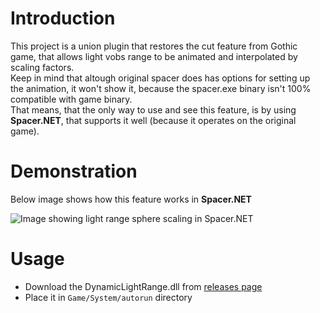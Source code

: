 # Introduction

This project is a union plugin that restores the cut feature from Gothic game, that allows light vobs range to be animated and interpolated by scaling factors.  
Keep in mind that altough original spacer does has options for setting up the animation, it won't show it, because the spacer.exe binary isn't 100% compatible with game binary.  
That means, that the only way to use and see this feature, is by using **Spacer.NET**, that supports it well (because it operates on the original game).

# Demonstration

Below image shows how this feature works in **Spacer.NET**

![Image showing light range sphere scaling in Spacer.NET](demo.gif)

# Usage

- Download the DynamicLightRange.dll from [releases page](https://github.com/Patrix9999/DynamicLightRange/releases)
- Place it in `Game/System/autorun` directory